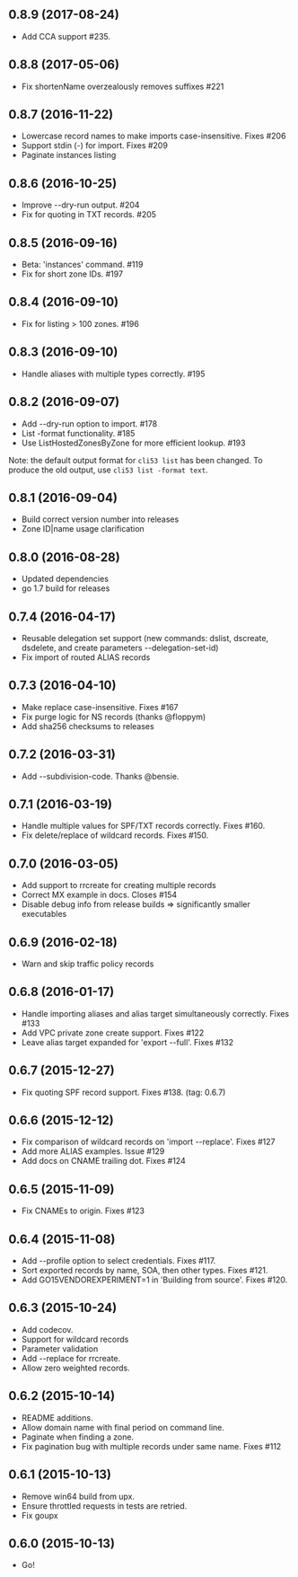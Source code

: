 ## 0.8.9 (2017-08-24)

- Add CCA support #235.

## 0.8.8 (2017-05-06)

- Fix shortenName overzealously removes suffixes #221

## 0.8.7 (2016-11-22)

- Lowercase record names to make imports case-insensitive. Fixes #206
- Support stdin (-) for import. Fixes #209
- Paginate instances listing

## 0.8.6 (2016-10-25)

- Improve --dry-run output. #204
- Fix for quoting in TXT records. #205

## 0.8.5 (2016-09-16)

- Beta: 'instances' command. #119
- Fix for short zone IDs. #197

## 0.8.4 (2016-09-10)

- Fix for listing > 100 zones. #196

## 0.8.3 (2016-09-10)

- Handle aliases with multiple types correctly. #195

## 0.8.2 (2016-09-07)

- Add --dry-run option to import. #178
- List -format functionality. #185
- Use ListHostedZonesByZone for more efficient lookup. #193

Note: the default output format for `cli53 list` has been changed. To produce the old output, use `cli53 list -format text`.

## 0.8.1 (2016-09-04)

- Build correct version number into releases
- Zone ID|name usage clarification

## 0.8.0 (2016-08-28)

- Updated dependencies
- go 1.7 build for releases

## 0.7.4 (2016-04-17)

- Reusable delegation set support (new commands: dslist, dscreate, dsdelete, and create parameters --delegation-set-id)
- Fix import of routed ALIAS records

## 0.7.3 (2016-04-10)

- Make replace case-insensitive. Fixes #167
- Fix purge logic for NS records (thanks @floppym) 
- Add sha256 checksums to releases 

## 0.7.2 (2016-03-31)

- Add --subdivision-code. Thanks @bensie.

## 0.7.1 (2016-03-19)

- Handle multiple values for SPF/TXT records correctly. Fixes #160.
- Fix delete/replace of wildcard records. Fixes #150.

## 0.7.0 (2016-03-05)

- Add support to rrcreate for creating multiple records
- Correct MX example in docs. Closes #154
- Disable debug info from release builds => significantly smaller executables

## 0.6.9 (2016-02-18)

- Warn and skip traffic policy records

## 0.6.8 (2016-01-17)

- Handle importing aliases and alias target simultaneously correctly. Fixes #133
- Add VPC private zone create support. Fixes #122
- Leave alias target expanded for 'export --full'. Fixes #132

## 0.6.7 (2015-12-27)

- Fix quoting SPF record support. Fixes #138.  (tag: 0.6.7)

## 0.6.6 (2015-12-12)

- Fix comparison of wildcard records on 'import --replace'. Fixes #127
- Add more ALIAS examples. Issue #129
- Add docs on CNAME trailing dot. Fixes #124

## 0.6.5 (2015-11-09)

- Fix CNAMEs to origin. Fixes #123

## 0.6.4 (2015-11-08)

- Add --profile option to select credentials. Fixes #117.
- Sort exported records by name, SOA, then other types. Fixes #121.
- Add GO15VENDOREXPERIMENT=1 in 'Building from source'. Fixes #120.

## 0.6.3 (2015-10-24)

- Add codecov.
- Support for wildcard records
- Parameter validation
- Add --replace for rrcreate.
- Allow zero weighted records.

## 0.6.2 (2015-10-14)

- README additions.
- Allow domain name with final period on command line.
- Paginate when finding a zone.
- Fix pagination bug with multiple records under same name. Fixes #112

## 0.6.1 (2015-10-13)

- Remove win64 build from upx.
- Ensure throttled requests in tests are retried.
- Fix goupx

## 0.6.0 (2015-10-13)

- Go!
